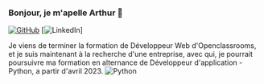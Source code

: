 ### Bonjour, je m'apelle Arthur 👋  

[![GitHub](https://img.shields.io/badge/GitHub-0d1117?style=for-the-badge&logo=github&logoColor=white)](https://github.com/Arthur40480)
[![LinkedIn](https://img.shields.io/badge/LinkedIn-0077B5?style=for-the-badge&logo=linkedin&logoColor=white)]

Je viens de terminer la formation de Développeur Web d'Openclassrooms, 
et je suis maintenant à la recherche d'une entreprise, avec qui, je pourrait poursuivre
ma formation en alternance de Développeur d'application - Python, a partir d'avril 2023. ![Python](https://img.shields.io/badge/Python-14354C?style=for-the-badge&logo=python&logoColor=yellow)


<!--
**Arthur40480/Arthur40480** is a ✨ _special_ ✨ repository because its `README.md` (this file) appears on your GitHub profile.

Here are some ideas to get you started:

- 🔭 I’m currently working on ...
- 🌱 I’m currently learning ...
- 👯 I’m looking to collaborate on ...
- 🤔 I’m looking for help with ...
- 💬 Ask me about ...
- 📫 How to reach me: ...
- 😄 Pronouns: ...
- ⚡ Fun fact: ...
-->
